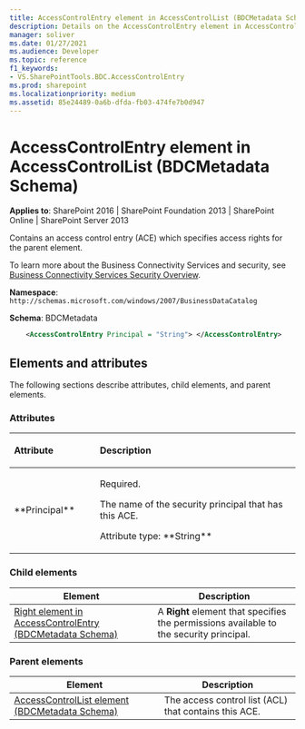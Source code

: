 ```yaml
---
title: AccessControlEntry element in AccessControlList (BDCMetadata Schema)
description: Details on the AccessControlEntry element in AccessControlList (BDCMetadata Schema)
manager: soliver
ms.date: 01/27/2021
ms.audience: Developer
ms.topic: reference
f1_keywords:
- VS.SharePointTools.BDC.AccessControlEntry
ms.prod: sharepoint
ms.localizationpriority: medium
ms.assetid: 85e24489-0a6b-dfda-fb03-474fe7b0d947
---
```


# AccessControlEntry element in AccessControlList (BDCMetadata Schema)

**Applies to**: SharePoint 2016 | SharePoint Foundation 2013 | SharePoint Online | SharePoint Server 2013

Contains an access control entry (ACE) which specifies access rights for the parent element.

To learn more about the Business Connectivity Services and security, see [Business Connectivity Services Security Overview](https://technet.microsoft.com/library/ee661734(office.14).aspx).

**Namespace**: `http://schemas.microsoft.com/windows/2007/BusinessDataCatalog`

**Schema**: BDCMetadata

```XML
    <AccessControlEntry Principal = "String"> </AccessControlEntry>
```

## Elements and attributes

The following sections describe attributes, child elements, and parent elements.

### Attributes

<table>
<colgroup>
<col width="30%" />
<col width="70%" />
</colgroup>
<thead>
<tr class="header">
<th align="left"><p>Attribute</p></th>
<th align="left"><p>Description</p></th>
</tr>
</thead>
<tbody>
<tr class="odd">
<td align="left"><p>**Principal**</p></td>
<td align="left"><p>Required.</p>
<p>The name of the security principal that has this ACE.</p>
<p>Attribute type: **String**</p></td>
</tr>
</tbody>
</table>

### Child elements
  
| Element | Description |
| --- | --- |
| [Right element in AccessControlEntry (BDCMetadata Schema)](right-element-in-accesscontrolentry-bdcmetadata-schema.md) | A **Right** element that specifies the permissions available to the security principal. |

### Parent elements
  
| Element | Description |
| --- | --- |
| [AccessControlList element (BDCMetadata Schema)](accesscontrollist-element-bdcmetadata-schema.md) | The access control list (ACL) that contains this ACE. |







